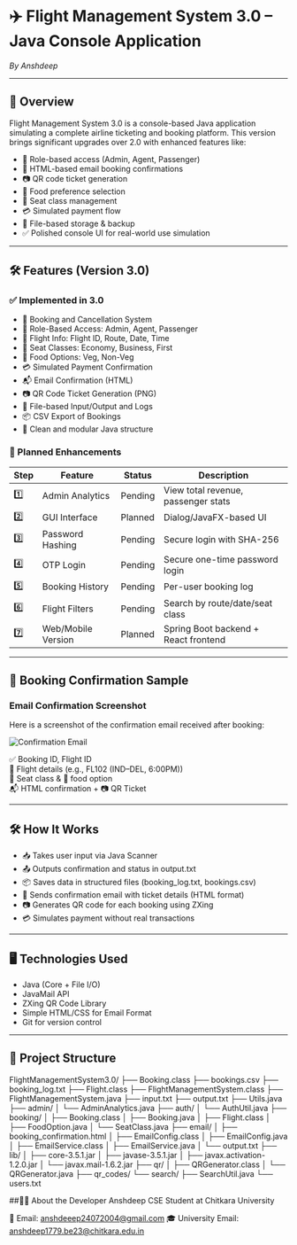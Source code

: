 # ✈️ Flight Management System 3.0 – Java Console Application  
_By Anshdeep_

---

## 📖 Overview  
Flight Management System 3.0 is a console-based Java application simulating a complete airline ticketing and booking platform. This version brings significant upgrades over 2.0 with enhanced features like:

- 🔐 Role-based access (Admin, Agent, Passenger)  
- 📩 HTML-based email booking confirmations  
- 📷 QR code ticket generation  
- 🍱 Food preference selection  
- 💺 Seat class management  
- 💳 Simulated payment flow  
- 📂 File-based storage & backup  
- ✅ Polished console UI for real-world use simulation  

---

## 🛠️ Features (Version 3.0)

### ✅ Implemented in 3.0  
- 🎫 Booking and Cancellation System  
- 🔐 Role-Based Access: Admin, Agent, Passenger  
- 🛫 Flight Info: Flight ID, Route, Date, Time  
- 💺 Seat Classes: Economy, Business, First  
- 🍱 Food Options: Veg, Non-Veg  
- 💳 Simulated Payment Confirmation  
- 📬 Email Confirmation (HTML)  
- 📷 QR Code Ticket Generation (PNG)  
- 📁 File-based Input/Output and Logs  
- 📦 CSV Export of Bookings  
- 📑 Clean and modular Java structure  

### 🧭 Planned Enhancements

| Step | Feature            | Status   | Description                         |
|-------|--------------------|----------|-----------------------------------|
| 1️⃣    | Admin Analytics    | Pending  | View total revenue, passenger stats|
| 2️⃣    | GUI Interface      | Planned  | Dialog/JavaFX-based UI             |
| 3️⃣    | Password Hashing   | Pending  | Secure login with SHA-256          |
| 4️⃣    | OTP Login          | Pending  | Secure one-time password login     |
| 5️⃣    | Booking History    | Pending  | Per-user booking log               |
| 6️⃣    | Flight Filters     | Pending  | Search by route/date/seat class    |
| 7️⃣    | Web/Mobile Version | Planned  | Spring Boot backend + React frontend |

---

## 🧾 Booking Confirmation Sample

### Email Confirmation Screenshot

Here is a screenshot of the confirmation email received after booking:

![Confirmation Email](Screenshot_2025-05-25_135011.png)


✅ Booking ID, Flight ID  
🛫 Flight details (e.g., FL102 (IND–DEL, 6:00PM))  
💺 Seat class & 🍱 food option  
📬 HTML confirmation + 📷 QR Ticket  

---

## 🛠 How It Works  
- 📥 Takes user input via Java Scanner  
- 📤 Outputs confirmation and status in output.txt  
- 📦 Saves data in structured files (booking_log.txt, bookings.csv)  
- 📨 Sends confirmation email with ticket details (HTML format)  
- 📷 Generates QR code for each booking using ZXing  
- 💳 Simulates payment without real transactions  

---

## 🖥 Technologies Used  
- Java (Core + File I/O)  
- JavaMail API  
- ZXing QR Code Library  
- Simple HTML/CSS for Email Format  
- Git for version control  

---

## 📁 Project Structure

FlightManagementSystem3.0/
├── Booking.class
├── bookings.csv
├── booking_log.txt
├── Flight.class
├── FlightManagementSystem.class
├── FlightManagementSystem.java
├── input.txt
├── output.txt
├── Utils.java
├── admin/
│ └── AdminAnalytics.java
├── auth/
│ └── AuthUtil.java
├── booking/
│ ├── Booking.class
│ ├── Booking.java
│ ├── Flight.class
│ ├── FoodOption.java
│ └── SeatClass.java
├── email/
│ ├── booking_confirmation.html
│ ├── EmailConfig.class
│ ├── EmailConfig.java
│ ├── EmailService.class
│ ├── EmailService.java
│ └── output.txt
├── lib/
│ ├── core-3.5.1.jar
│ ├── javase-3.5.1.jar
│ ├── javax.activation-1.2.0.jar
│ └── javax.mail-1.6.2.jar
├── qr/
│ ├── QRGenerator.class
│ └── QRGenerator.java
├── qr_codes/
└── search/
├── SearchUtil.java
└── users.txt








##👨‍✈️ About the Developer Anshdeep CSE Student at Chitkara University

📧 Email: anshdeeep24072004@gmail.com 
🎓 University Email: anshdeep1779.be23@chitkara.edu.in
